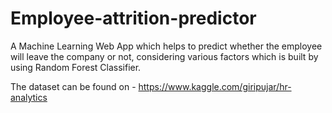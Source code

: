 # Employee-attrition-predictor
A Machine Learning Web App which helps to predict whether the employee will leave the company or not, considering various factors which is built by using Random Forest Classifier.

The dataset can be found on - https://www.kaggle.com/giripujar/hr-analytics

